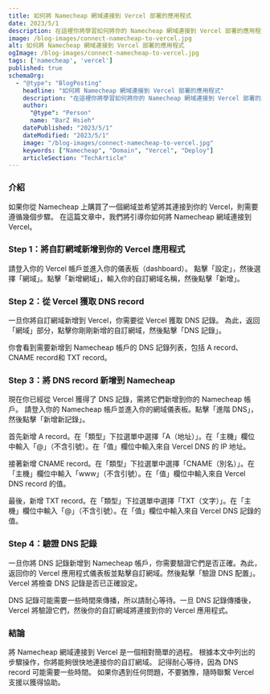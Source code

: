 ```yaml
---
title: 如何將 Namecheap 網域連接到 Vercel 部署的應用程式
date: 2023/5/1
description: 在這裡你將學習如何將你的 Namecheap 網域連接到 Vercel 部署的應用程式。
image: /blog-images/connect-namecheap-to-vercel.jpg
alt: 如何將 Namecheap 網域連接到 Vercel 部署的應用程式
ogImage: /blog-images/connect-namecheap-to-vercel.jpg
tags: ['namecheap', 'vercel']
published: true
schemaOrg:
  - "@type": "BlogPosting"
    headline: "如何將 Namecheap 網域連接到 Vercel 部署的應用程式"
    description: "在這裡你將學習如何將你的 Namecheap 網域連接到 Vercel 部署的應用程式。"
    author:
      "@type": "Person"
      name: "BarZ Hsieh"
    datePublished: "2023/5/1"
    dateModified: "2023/5/1"
    image: "/blog-images/connect-namecheap-to-vercel.jpg"
    keywords: ["Namecheap", "Domain", "Vercel", "Deploy"]
    articleSection: "TechArticle"
---
```


### 介紹

如果你從 Namecheap 上購買了一個網域並希望將其連接到你的 Vercel，則需要遵循幾個步驟。
在這篇文章中，我們將引導你如何將 Namecheap 網域連接到 Vercel。

### Step 1：將自訂網域新增到你的 Vercel 應用程式

請登入你的 Vercel 帳戶並進入你的儀表板（dashboard）。
點擊「設定」，然後選擇「網域」。點擊「新增網域」，輸入你的自訂網域名稱，然後點擊「新增」。

### Step 2：從 Vercel 獲取 DNS record

一旦你將自訂網域新增到 Vercel，你需要從 Vercel 獲取 DNS 記錄。
為此，返回「網域」部分，點擊你剛剛新增的自訂網域，然後點擊「DNS 記錄」。

你會看到需要新增到 Namecheap 帳戶的 DNS 記錄列表，包括 A record、CNAME record和 TXT record。

### Step 3：將 DNS record 新增到 Namecheap

現在你已經從 Vercel 獲得了 DNS 記錄，需將它們新增到你的 Namecheap 帳戶。
請登入你的 Namecheap 帳戶並進入你的網域儀表板。點擊「進階 DNS」，然後點擊「新增新記錄」。

首先新增 A record。在「類型」下拉選單中選擇「A（地址）」。在「主機」欄位中輸入「@」（不含引號）。在「值」欄位中輸入來自 Vercel DNS 的 IP 地址。

接著新增 CNAME record。在「類型」下拉選單中選擇「CNAME（別名）」。在「主機」欄位中輸入「www」（不含引號）。在「值」欄位中輸入來自 Vercel DNS record 的值。

最後，新增 TXT record。在「類型」下拉選單中選擇「TXT（文字）」。在「主機」欄位中輸入「@」（不含引號）。在「值」欄位中輸入來自 Vercel DNS 記錄的值。

### Step 4：驗證 DNS 記錄

一旦你將 DNS 記錄新增到 Namecheap 帳戶，你需要驗證它們是否正確。為此，返回你的 Vercel 應用程式儀表板並點擊自訂網域。然後點擊「驗證 DNS 配置」。Vercel 將檢查 DNS 記錄是否已正確設定。

DNS 記錄可能需要一些時間來傳播，所以請耐心等待。一旦 DNS 記錄傳播後，Vercel 將驗證它們，然後你的自訂網域將連接到你的 Vercel 應用程式。

### 結論

將 Namecheap 網域連接到 Vercel 是一個相對簡單的過程。
根據本文中列出的步驟操作，你將能夠很快地連接你的自訂網域。
記得耐心等待，因為 DNS record 可能需要一些時間。
如果你遇到任何問題，不要猶豫，隨時聯繫 Vercel 支援以獲得協助。
